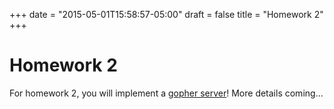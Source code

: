 +++
date = "2015-05-01T15:58:57-05:00"
draft = false
title = "Homework 2"
+++

# Homework 2

For homework 2, you will implement a [gopher server](http://www.faqs.org/rfcs/rfc1436.html)! More details coming...


